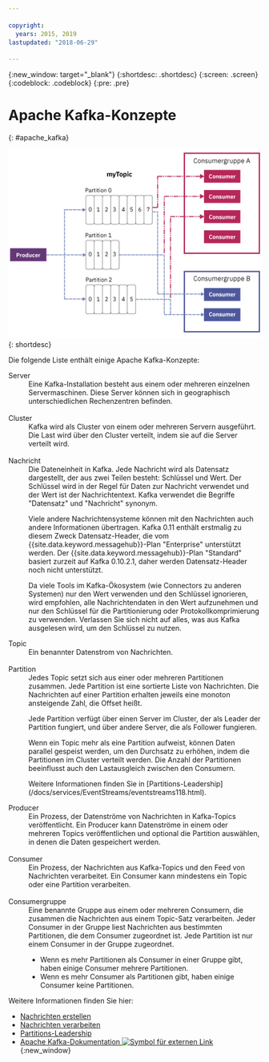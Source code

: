 ```yaml
---

copyright:
  years: 2015, 2019
lastupdated: "2018-06-29"

---
```


{:new_window: target="_blank"}
{:shortdesc: .shortdesc}
{:screen: .screen}
{:codeblock: .codeblock}
{:pre: .pre}

# Apache Kafka-Konzepte
{: #apache_kafka}

![Diagramm einer Kafka-Architektur](kafka_overview.png "Diagramm einer Kafka-Architektur. Ein Producer sendet Nachrichten an ein Kafka-Topic über 3 Partitionen, und die Nachrichten werden dann von Consumern abonniert.")
{: shortdesc}

Die folgende Liste enthält einige Apache Kafka-Konzepte:

<dl>
<dt>Server</dt>
<dd>Eine Kafka-Installation besteht aus einem oder mehreren einzelnen Servermaschinen. Diese Server können sich in geographisch unterschiedlichen Rechenzentren befinden. 
</dd>
<br/>
<dt>Cluster</dt>
<dd>Kafka wird als Cluster von einem oder mehreren Servern ausgeführt. Die Last wird über den Cluster verteilt, indem sie auf die Server verteilt wird.</dd>
<br/>
<dt>Nachricht</dt>
<dd>Die Dateneinheit in Kafka. Jede Nachricht wird als Datensatz dargestellt, der aus zwei Teilen besteht: Schlüssel und Wert. Der Schlüssel wird in der Regel für Daten zur Nachricht verwendet und der Wert ist der Nachrichtentext. Kafka verwendet die Begriffe "Datensatz" und "Nachricht" synonym. 

<p>Viele andere Nachrichtensysteme können mit den Nachrichten auch andere Informationen übertragen. Kafka 0.11 enthält erstmalig zu diesem Zweck Datensatz-Header, die vom {{site.data.keyword.messagehub}}-Plan "Enterprise" unterstützt werden. Der {{site.data.keyword.messagehub}}-Plan "Standard" basiert zurzeit auf Kafka 0.10.2.1, daher werden Datensatz-Header noch nicht unterstützt. </p> 

<p>Da viele Tools im Kafka-Ökosystem (wie Connectors zu anderen Systemen) nur den Wert verwenden und den Schlüssel ignorieren, wird empfohlen, alle Nachrichtendaten in den Wert aufzunehmen und nur den Schlüssel für die Partitionierung oder Protokollkomprimierung zu verwenden. Verlassen Sie sich nicht auf alles, was aus Kafka ausgelesen wird, um den Schlüssel zu nutzen.</p>   </dd>
<dt>Topic</dt>
<dd>Ein benannter Datenstrom von Nachrichten.</dd>
<br/>
<dt>Partition</dt>
<dd>Jedes Topic setzt sich aus einer oder mehreren Partitionen zusammen. Jede Partition ist eine sortierte Liste von Nachrichten. Die Nachrichten auf einer Partition erhalten jeweils eine monoton ansteigende Zahl, die Offset heißt. 
<p>Jede Partition verfügt über einen Server im Cluster, der als Leader der Partition fungiert, und über andere Server, die als Follower fungieren.<p>
<p>Wenn ein Topic mehr als eine Partition aufweist, können Daten parallel gespeist werden, um den Durchsatz zu erhöhen, indem die Partitionen im Cluster verteilt werden. Die Anzahl der Partitionen beeinflusst auch den Lastausgleich zwischen den Consumern.</p>
<p>Weitere Informationen finden Sie in [Partitions-Leadership](/docs/services/EventStreams/eventstreams118.html).</dd>
<dt>Producer</dt>
<dd>Ein Prozess, der Datenströme von Nachrichten in Kafka-Topics veröffentlicht. Ein Producer kann Datenströme in einem oder mehreren Topics veröffentlichen und optional die Partition auswählen, in denen die Daten gespeichert werden.<br/></dd>
<br/>
<dt>Consumer </dt>
<dd>Ein Prozess, der Nachrichten aus Kafka-Topics und den Feed von Nachrichten verarbeitet. Ein Consumer kann mindestens ein Topic oder eine Partition verarbeiten.</dd>
<br/>
<dt>Consumergruppe</dt>
<dd>Eine benannte Gruppe aus einem oder mehreren Consumern, die zusammen die Nachrichten aus einem Topic-Satz verarbeiten. Jeder Consumer in der Gruppe liest Nachrichten aus bestimmten Partitionen, die dem Consumer zugeordnet ist. Jede Partition ist nur einem Consumer in der Gruppe zugeordnet.
<ul>
<li>Wenn es mehr Partitionen als Consumer in einer Gruppe gibt, haben einige Consumer mehrere Partitionen.</li>
<li>Wenn es mehr Consumer als Partitionen gibt, haben einige Consumer keine Partitionen.</li>
</ul>
</dd>
</dl>

Weitere Informationen finden Sie hier:
- [Nachrichten erstellen](/docs/services/EventStreams/eventstreams112.html)
- [Nachrichten verarbeiten](/docs/services/EventStreams/eventstreams114.html) 
- [Partitions-Leadership](/docs/services/EventStreams/eventstreams118.html) 
- [Apache Kafka-Dokumentation ![Symbol für externen Link](../../icons/launch-glyph.svg "Symbol für externen Link")](http://kafka.apache.org/documentation.html){:new_window} 


<!-- 27/06/18 Karen: removing - suggestion from James

## {{site.data.keyword.messagehub}} plans
{{site.data.keyword.messagehub}} is available as two different plans depending on your requirements: Standard and Enterprise.

* Choose the Standard plan if you want event ingest and distribution capabilities, where you pay for what you use and share infrastructure with others.
* Choose the Enterprise plan if data isolation, guaranteed performance, and increased retention are important considerations. 

For more information, see [Choosing your plan](/docs/services/EventStreams/eventstreams085.html).
-->



